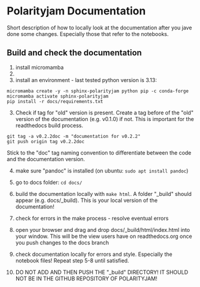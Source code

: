 # Polarityjam Documentation

Short description of how to locally look at the documentation after you jave done some changes.
Especially those that refer to the notebooks.

## Build and check the documentation

1. install micromamba
2.
3. install an environment - last tested python version is 3.13:

```
micromamba create -y -n sphinx-polarityjam python pip -c conda-forge
micromamba activate sphinx-polarityjam
pip install -r docs/requirements.txt
```

3. Check if tag for "old" version is present.
   Create a tag before of the "old" version of the documentation (e.g. v0.1.0) if not.
   This is important for the readthedocs build process.

```
git tag -a v0.2.2doc -m "documentation for v0.2.2"
git push origin tag v0.2.2doc
```

Stick to the "doc" tag naming convention to differentiate between the code and the documentation version.

4. make sure "pandoc" is installed (on ubuntu: `sudo apt install pandoc`)

5. go to docs folder: `cd docs/`

6. build the documentation locally with `make html`. A folder "\_build" should appear (e.g. docs/\_build).
   This is your local version of the documentation!

7. check for errors in the make process - resolve eventual errors

8. open your browser and drag and drop docs/\_build/html/index.html into your window.
   This will be the view users have on readthedocs.org once you push changes to the docs branch

9. check documentation locally for errors and style. Especially the notebook files! Repeat step 5-8 until satisfied.

10. DO NOT ADD AND THEN PUSH THE "\_build" DIRECTORY! IT SHOULD NOT BE IN THE GITHUB REPOSITORY OF POLARITYJAM!

